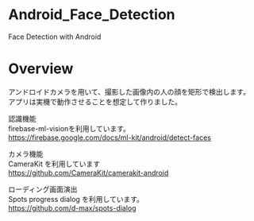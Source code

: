 # Android_Face_Detection
Face Detection with Android

# Overview
アンドロイドカメラを用いて、撮影した画像内の人の顔を矩形で検出します。  
アプリは実機で動作させることを想定して作りました。

認識機能  
firebase-ml-visionを利用しています。  
https://firebase.google.com/docs/ml-kit/android/detect-faces

カメラ機能  
CameraKit を利用しています  
https://github.com/CameraKit/camerakit-android

ローディング画面演出  
Spots progress dialog を利用しています。  
https://github.com/d-max/spots-dialog
